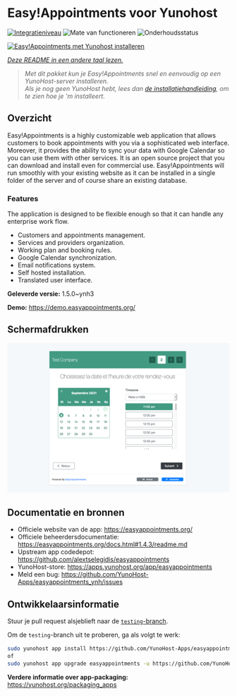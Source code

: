 <!--
NB: Deze README is automatisch gegenereerd door <https://github.com/YunoHost/apps/tree/master/tools/readme_generator>
Hij mag NIET handmatig aangepast worden.
-->

# Easy!Appointments voor Yunohost

[![Integratieniveau](https://dash.yunohost.org/integration/easyappointments.svg)](https://ci-apps.yunohost.org/ci/apps/easyappointments/) ![Mate van functioneren](https://ci-apps.yunohost.org/ci/badges/easyappointments.status.svg) ![Onderhoudsstatus](https://ci-apps.yunohost.org/ci/badges/easyappointments.maintain.svg)

[![Easy!Appointments met Yunohost installeren](https://install-app.yunohost.org/install-with-yunohost.svg)](https://install-app.yunohost.org/?app=easyappointments)

*[Deze README in een andere taal lezen.](./ALL_README.md)*

> *Met dit pakket kun je Easy!Appointments snel en eenvoudig op een YunoHost-server installeren.*  
> *Als je nog geen YunoHost hebt, lees dan [de installatiehandleiding](https://yunohost.org/install), om te zien hoe je 'm installeert.*

## Overzicht

Easy!Appointments is a highly customizable web application that allows customers to book appointments with you via a sophisticated web interface. Moreover, it provides the ability to sync your data with Google Calendar so you can use them with other services. It is an open source project that you can download and install even for commercial use. Easy!Appointments will run smoothly with your existing website as it can be installed in a single folder of the server and of course share an existing database.

### Features
The application is designed to be flexible enough so that it can handle any enterprise work flow.

- Customers and appointments management.
- Services and providers organization.
- Working plan and booking rules.
- Google Calendar synchronization.
- Email notifications system.
- Self hosted installation.
- Translated user interface.


**Geleverde versie:** 1.5.0~ynh3

**Demo:** <https://demo.easyappointments.org/>

## Schermafdrukken

![Schermafdrukken van Easy!Appointments](./doc/screenshots/screenshots.png)

## Documentatie en bronnen

- Officiele website van de app: <https://easyappointments.org/>
- Officiele beheerdersdocumentatie: <https://easyappointments.org/docs.html#1.4.3/readme.md>
- Upstream app codedepot: <https://github.com/alextselegidis/easyappointments>
- YunoHost-store: <https://apps.yunohost.org/app/easyappointments>
- Meld een bug: <https://github.com/YunoHost-Apps/easyappointments_ynh/issues>

## Ontwikkelaarsinformatie

Stuur je pull request alsjeblieft naar de [`testing`-branch](https://github.com/YunoHost-Apps/easyappointments_ynh/tree/testing).

Om de `testing`-branch uit te proberen, ga als volgt te werk:

```bash
sudo yunohost app install https://github.com/YunoHost-Apps/easyappointments_ynh/tree/testing --debug
of
sudo yunohost app upgrade easyappointments -u https://github.com/YunoHost-Apps/easyappointments_ynh/tree/testing --debug
```

**Verdere informatie over app-packaging:** <https://yunohost.org/packaging_apps>

